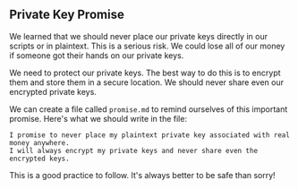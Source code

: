 ## Private Key Promise

We learned that we should never place our private keys directly in our scripts or in plaintext. This is a serious risk. We could lose all of our money if someone got their hands on our private keys. 

We need to protect our private keys. The best way to do this is to encrypt them and store them in a secure location. We should never share even our encrypted private keys.

We can create a file called `promise.md` to remind ourselves of this important promise. Here's what we should write in the file:

```text
I promise to never place my plaintext private key associated with real money anywhere.
I will always encrypt my private keys and never share even the encrypted keys.
```

This is a good practice to follow. It's always better to be safe than sorry! 
